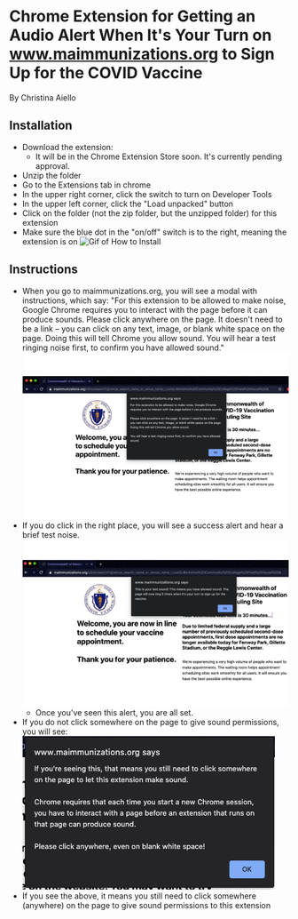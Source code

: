 # Chrome Extension for Getting an Audio Alert When It's Your Turn on www.maimmunizations.org to Sign Up for the COVID Vaccine
By Christina Aiello

## Installation
* Download the extension: 
  * It will be in the Chrome Extension Store soon. It's currently pending approval.
* Unzip the folder
* Go to the Extensions tab in chrome 
* In the upper right corner, click the switch to turn on Developer Tools
* In the upper left corner, click the "Load unpacked" button
* Click on the folder (not the zip folder, but the unzipped folder) for this extension
* Make sure the blue dot in the "on/off" switch is to the right, meaning the extension is on
![Gif of How to Install](/images/how-to-install.gif)

## Instructions
* When you go to maimmunizations.org, you will see a modal with instructions, which say:
"For this extension to be allowed to make noise, Google Chrome requires you to interact with the page before it can produce sounds. Please click anywhere on the page. It doesn't need to be a link – you can click on any text, image, or blank white space on the page. Doing this will tell Chrome you allow sound. You will hear a test ringing noise first, to confirm you have allowed sound."
![Instructions Alert](/images/promo-1.png)
* If you do click in the right place, you will see a success alert and hear a brief test noise.
![Test Sound Confirmation Alert](/images/promo-2.png)
  * Once you've seen this alert, you are all set.
* If you do not click somewhere on the page to give sound permissions, you will see:
![Need Sound Permissions Alert](/images/promo-3.png)
* If you see the above, it means you still need to click somewhere (anywhere) on the page to give sound permissions to this extension